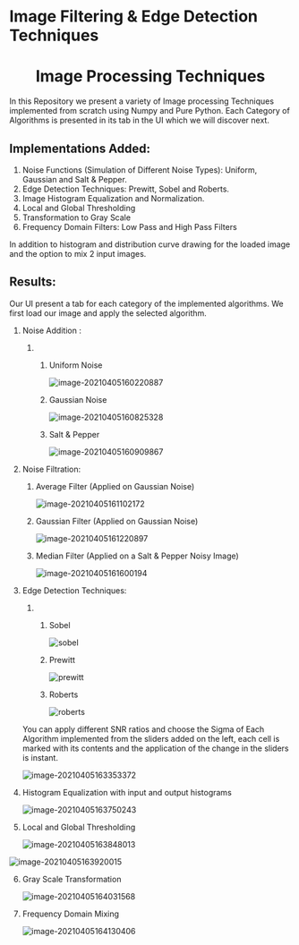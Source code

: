 # Image Filtering & Edge Detection Techniques
<h1 style="text-align: center;"> Image Processing Techniques</h1>

In this Repository we present a variety of Image processing Techniques implemented from scratch using Numpy and Pure Python. Each Category of Algorithms is presented in its tab in the UI which we will discover next. 

## Implementations Added:

1. Noise Functions (Simulation of Different Noise Types): Uniform, Gaussian and Salt & Pepper.
2. Edge Detection Techniques:  Prewitt, Sobel and Roberts.
3. Image Histogram Equalization and Normalization.
4. Local and Global Thresholding 
5. Transformation to Gray Scale
6. Frequency Domain Filters: Low Pass and High Pass Filters

In addition to histogram and distribution curve drawing for the loaded image and the option to mix 2 input images.

## Results:

Our UI present a tab for each category of the implemented algorithms. We first load our image and apply the selected algorithm.

1. Noise Addition : 

   1. 1. Uniform Noise

         ![image-20210405160220887](./src/1.png)

      2. Gaussian Noise

         ![image-20210405160825328](./src/2.png)

      3. Salt & Pepper

         ![image-20210405160909867](./src/3.png)

2. Noise Filtration: 

   1. Average Filter (Applied on Gaussian Noise)

      ![image-20210405161102172](./src/4.png)

   2. Gaussian Filter (Applied on Gaussian Noise)

      ![image-20210405161220897](./src/5.png)

   3. Median Filter (Applied on a Salt & Pepper Noisy Image)

      ![image-20210405161600194](./src/6.png)

3. Edge Detection Techniques: 

   1. 1. Sobel

         ![sobel](./src/sobel.png)

      2. Prewitt

         ![prewitt](./src/prewitt.png)

      3. Roberts

         ![roberts](./src/roberts.png)

   You can apply different SNR ratios and choose the Sigma of Each Algorithm implemented from the sliders added on the left, each cell is marked with its contents and the application of the change in the sliders is instant.

   ![image-20210405163353372](./src/ui.png)

4. Histogram Equalization with input and output histograms

   ![image-20210405163750243](./src/eq.png)

5. Local and Global Thresholding

   

   ![image-20210405163848013](./src/local.png)

![image-20210405163920015](./src/global.png)

6. Gray Scale Transformation 

   ![image-20210405164031568](./src/grayscale.png)

7. Frequency Domain Mixing 

   ![image-20210405164130406](./src/hybrid.png)